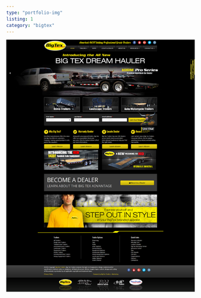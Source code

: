 ```yaml
---
type: "portfolio-img"
listing: 1
category: "bigtex"
---
```


![alt text](home-bigtex.png "Big Tex Trailers homepage")
